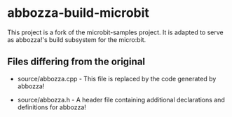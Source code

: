 # abbozza-build-microbit

This project is a fork of the microbit-samples project. It is adapted to serve as abbozza!'s build subsystem for the micro:bit.

## Files differing from the original

* source/abbozza.cpp - This file is replaced by the code generated by abbozza!
  
* source/abbozza.h - A header file containing additional declarations and definitions for abbozza!
  
